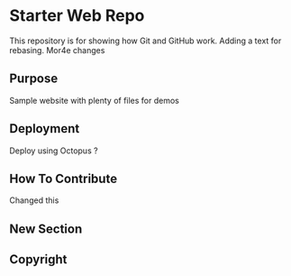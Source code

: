 # Starter Web Repo

This repository is for showing how Git and GitHub work. Adding a text for rebasing. Mor4e changes

## Purpose

Sample website with plenty of files for demos

## Deployment

Deploy using Octopus ?

## How To Contribute

Changed this

## New Section

## Copyright